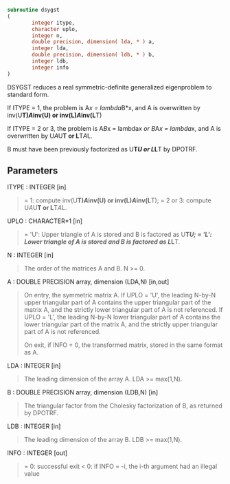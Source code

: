 ```fortran
subroutine dsygst
(
        integer itype,
        character uplo,
        integer n,
        double precision, dimension( lda, * ) a,
        integer lda,
        double precision, dimension( ldb, * ) b,
        integer ldb,
        integer info
)
```

DSYGST reduces a real symmetric-definite generalized eigenproblem
to standard form.

If ITYPE = 1, the problem is A*x = lambda*B*x,
and A is overwritten by inv(U**T)*A*inv(U) or inv(L)*A*inv(L**T)

If ITYPE = 2 or 3, the problem is A*B*x = lambda*x or
B*A*x = lambda*x, and A is overwritten by U*A*U**T or L**T*A*L.

B must have been previously factorized as U**T*U or L*L**T by DPOTRF.

## Parameters
ITYPE : INTEGER [in]
> = 1: compute inv(U**T)*A*inv(U) or inv(L)*A*inv(L**T);
> = 2 or 3: compute U*A*U**T or L**T*A*L.

UPLO : CHARACTER*1 [in]
> = 'U':  Upper triangle of A is stored and B is factored as
> U**T*U;
> = 'L':  Lower triangle of A is stored and B is factored as
> L*L**T.

N : INTEGER [in]
> The order of the matrices A and B.  N >= 0.

A : DOUBLE PRECISION array, dimension (LDA,N) [in,out]
> On entry, the symmetric matrix A.  If UPLO = 'U', the leading
> N-by-N upper triangular part of A contains the upper
> triangular part of the matrix A, and the strictly lower
> triangular part of A is not referenced.  If UPLO = 'L', the
> leading N-by-N lower triangular part of A contains the lower
> triangular part of the matrix A, and the strictly upper
> triangular part of A is not referenced.
> 
> On exit, if INFO = 0, the transformed matrix, stored in the
> same format as A.

LDA : INTEGER [in]
> The leading dimension of the array A.  LDA >= max(1,N).

B : DOUBLE PRECISION array, dimension (LDB,N) [in]
> The triangular factor from the Cholesky factorization of B,
> as returned by DPOTRF.

LDB : INTEGER [in]
> The leading dimension of the array B.  LDB >= max(1,N).

INFO : INTEGER [out]
> = 0:  successful exit
> < 0:  if INFO = -i, the i-th argument had an illegal value
